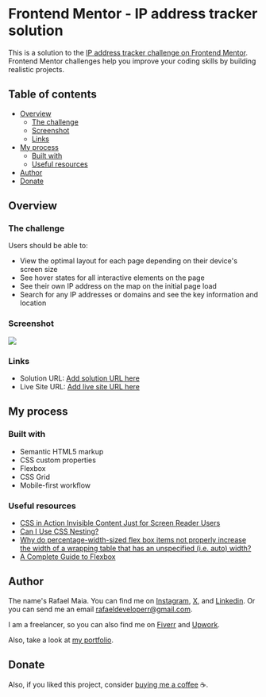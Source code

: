 # Frontend Mentor - IP address tracker solution

This is a solution to the [IP address tracker challenge on Frontend Mentor](https://www.frontendmentor.io/challenges/ip-address-tracker-I8-0yYAH0). Frontend Mentor challenges help you improve your coding skills by building realistic projects.

## Table of contents

- [Overview](#overview)
  - [The challenge](#the-challenge)
  - [Screenshot](#screenshot)
  - [Links](#links)
- [My process](#my-process)
  - [Built with](#built-with)
  - [Useful resources](#useful-resources)
- [Author](#author)
- [Donate](#donate)

## Overview

### The challenge

Users should be able to:

- View the optimal layout for each page depending on their device's screen size
- See hover states for all interactive elements on the page
- See their own IP address on the map on the initial page load
- Search for any IP addresses or domains and see the key information and location

### Screenshot

![](./screenshot.jpg)

### Links

- Solution URL: [Add solution URL here](https://your-solution-url.com)
- Live Site URL: [Add live site URL here](https://your-live-site-url.com)

## My process

### Built with

- Semantic HTML5 markup
- CSS custom properties
- Flexbox
- CSS Grid
- Mobile-first workflow

### Useful resources

- [CSS in Action Invisible Content Just for Screen Reader Users](https://webaim.org/techniques/css/invisiblecontent/)
- [Can I Use CSS Nesting?](https://caniuse.com/css-nesting)
- [Why do percentage-width-sized flex box items not properly increase the width of a wrapping table that has an unspecified (i.e. auto) width?](https://stackoverflow.com/questions/34572022/why-do-percentage-width-sized-flex-box-items-not-properly-increase-the-width-of)
- [A Complete Guide to Flexbox](https://css-tricks.com/snippets/css/a-guide-to-flexbox/)

## Author

The name's Rafael Maia. You can find me on [Instagram](https://www.instagram.com/rafaeldevvv), [X](https://www.twitter.com/rafaeldevvv), and [Linkedin](https://www.linkedin.com/in/rafael-maia-b69662263). Or you can send me an email [rafaeldeveloperr@gmail.com](mailto:rafaeldeveloperr@gmail.com).

I am a freelancer, so you can also find me on [Fiverr](https://www.fiverr.com/rafael787) and [Upwork](https://www.upwork.com/freelancers/~01a4dc9692c96839dc).

Also, take a look at [my portfolio](https://rafaeldevvv.github.io/portfolio).

## Donate

Also, if you liked this project, consider [buying me a coffee](https://www.buymeacoffee.com/rafael.maia) ☕.
